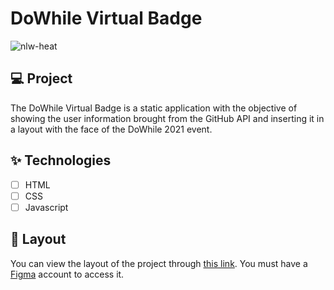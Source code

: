 <h1> DoWhile Virtual Badge </h1>

![nlw-heat](https://user-images.githubusercontent.com/103220984/169445219-276f7ed9-c8b1-4f19-b1ea-803c676da5ce.png)

<h2>💻 Project </h2>

The DoWhile Virtual Badge is a static application with the objective of showing the user information brought from the GitHub API and inserting it in a layout with the face of the DoWhile 2021 event.

<h2>✨ Technologies </h2>

- [ ] HTML
- [ ] CSS
- [ ] Javascript

<h2> 🔖 Layout </h2>

You can view the layout of the project through [this link](https://www.figma.com/community/file/1031698737363668691). You must have a [Figma](https://www.figma.com/) account to access it.
